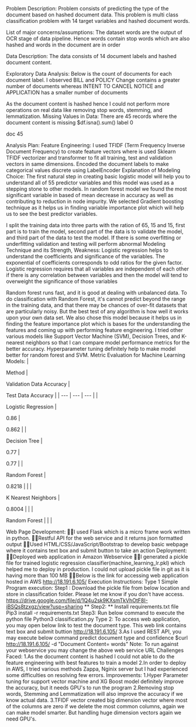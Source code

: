 Problem Description:
Problem consists of predicting the type of the document based on hashed document data. This problem is multi class classification problem with 14 target variables and hashed document words.

List of major concerns/assumptions:
The dataset words are the output of OCR stage of data pipeline. Hence words contain stop words which are also hashed and words in the document are in order

Data Description:
The data consists of 14 document labels and hashed document content.

Exploratory Data Analysis:
Below is the count of documents for each document label. I observed BILL and POLICY Change contains a greater number of documents whereas INTENT TO CANCEL NOTICE and APPLICATION has a smaller number of documents


As the document content is hashed hence I could not perform more operations on real data like removing stop words, stemming, and lemmatization.
Missing Values in Data:
There are 45 records where the document content is missing
$df.isna().sum()
label 0

doc 45

Analysis Plan:
Feature Engineering:
I used TFIDF (Term Frequency Inverse Document Frequency) to create feature vectors where is used Sklearn TFIDF vectorizer and transformer to fit all training, test and validation vectors in same dimensions.
Encoded the document labels to make categorical values discrete using LabelEncoder
Explanation of Modeling Choice:
The first natural step in creating basic logistic model will help you to understand all of 55 predictor variables and this model was used as a stepping stone to other models. In random forest model we found the most significant variable in based of mean decrease in accuracy as well as contributing to reduction in node impurity. We selected Gradient boosting technique as it helps us in finding variable importance plot which will help us to see the best predictor variables.

I split the training data into three parts with the ration of 65, 15 and 15, first part is to train the model, second part of the data is to validate the model, and third part of the data to test the model. If there is some overfitting or underfitting validation and testing will perform abnormal
Modeling Technique and its Strength, Weakness:
Logistic regression helps to understand the coefficients and significance of the variables. The exponential of coefficients corresponds to odd ratios for the given factor. Logistic regression requires that all variables are independent of each other if there is any correlation between variables and then the model will tend to overweight the significance of those variables

Random forest runs fast, and it is good at dealing with unbalanced data. To do classification with Random Forest, it's cannot predict beyond the range in the training data, and that there may be chances of over-fit datasets that are particularly noisy. But the best test of any algorithm is how well it works upon your own data set. We also chose this model because it helps us in finding the feature importance plot which is bases for the understanding the features and coming up with performing feature engineering.
I tried other various models like Support Vector Machine (SVM), Decision Trees, and K-nearest neighbors so that I can compare model performance metrics for the better accuracy. Hyperparameter tuning definitely help to make model better for random forest and SVM.
Metric Evaluation for Machine Learning Models:
|

Method
|

Validation Data Accuracy
|

Test Data Accuracy
|
| --- | --- | --- |
|

Logistic Regression
|

0.86
|

0.862
|
|

Decision Tree
|

0.77
|

0.77
|
|

Random Forest
|

0.8218
| |
|

K Nearest Neighbors
|

0.8004
| |
|

Random Forest
| | |

Web Page Development:
I used Flask which is a micro frame work written in python.
Restful API for the web service and it returns json formatted output
Used HTML/CSS/JavaScript/Bootstrap to develop basic webpage where it contains text box and submit button to take an action
Deployment:
Deployed web application in Amazon Webservice
I generated a pickle file for trained logistic regression classifier(machine_learning_lr.pkl) which helped me to deploy in production. I could not upload pickle file in git as it is having more than 100 MB
Below is the link for accessing web application hosted in AWS
http://18.191.6.105/
Execution Instructions:
Type 1 Simple Program execution:
Step1 : Download the pickle file from below location and store in classification folder. Please let me know if you don't have access.
https://drive.google.com/file/d/1Q4u2sk9KXsmTkVhOtF8I-iBSQs8tzxgz/view?usp=sharing
** Step2: ** Install requirements.txt file
Pip3 install -r requirements.txt
Step3: Run below command to execute the python file
Python3 classification.py
Type 2: To access web application, you may open below link to test the document type. This web link contains text box and submit buttion
http://18.191.6.105/
3.As I used REST API, you may execute below command predict document type and confidence
$curl http://18.191.6.105/ -d "Document Content= words"
Note: To run against your webservice you may change the above web service URL
Challenges Faced:
1.As the document content is hashed I could not able to do the feature engineering with best features to train a model
2.In order to deploy in AWS, I tried various methods Zappa, Nginix server but I had experienced some difficulties on resolving few errors.
Improvements:
1.Hyper Parameter tuning for support vector machine and XG Boost model definitely improve the accuracy, but it needs GPU's to run the program
2.Removing stop words, Stemming and Lemmatization will also improve the accuracy if we know actual data.
3.TFIDF vector created big dimension vector where most of the columns are zero if we delete the most common columns, again we can make model smarter. But handling huge dimension vectors again we need GPU's.
